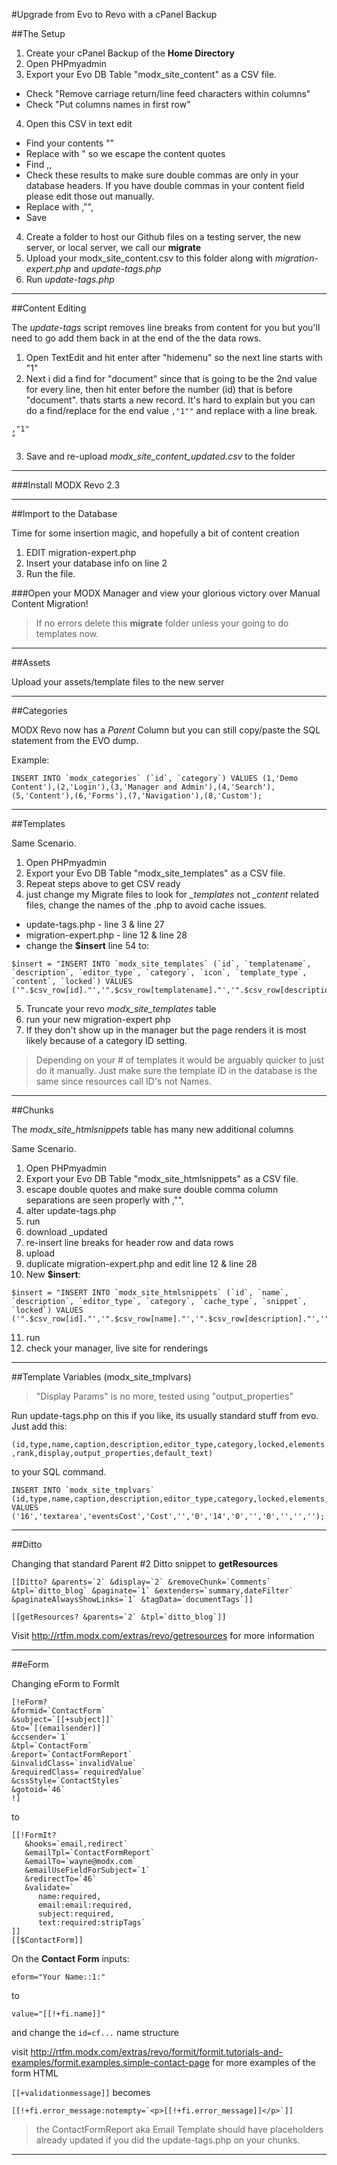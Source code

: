 #Upgrade from Evo to Revo with a cPanel Backup

##The Setup

1. Create your cPanel Backup of the **Home Directory**
2. Open PHPmyadmin
3. Export your Evo DB Table "modx_site_content" as a CSV file. 
  - Check "Remove carriage return/line feed characters within columns"
  - Check "Put columns names in first row"
4. Open this CSV in text edit
  - Find your contents ""
  - Replace with \" so we escape the content quotes
  - Find ,,
  - Check these results to make sure double commas are only in your database headers. If you have double commas in your content field please edit those out manually.
  - Replace with ,"",
  - Save

4. Create a folder to host our Github files on a testing server, the new server, or local server, we call our **migrate**
5. Upload your modx_site_content.csv to this folder along with *migration-expert.php* and *update-tags.php*
6. Run *update-tags.php*

---

##Content Editing

The *update-tags* script removes line breaks from content for you but you'll need to go add them back in at the end of the the data rows.

1. Open TextEdit and hit enter after "hidemenu" so the next line starts with "1"
2. Next i did a find for "document" since that is going to be the 2nd value for every line, then hit enter
before the number (id) that is before "document". thats starts a new record. It's hard to explain but you can do a find/replace for the end value `,"1""` and replace with a line break.
```
,"1"
"
```
3. Save and re-upload *modx_site_content_updated.csv* to the folder

---

###Install MODX Revo 2.3

---

##Import to the Database

Time for some insertion magic, and hopefully a bit of content creation

1. EDIT migration-expert.php
2. Insert your database info on line 2 
3. Run the file.

###Open your MODX Manager and view your glorious victory over Manual Content Migration!

> If no errors delete this **migrate** folder unless your going to do templates now.

---

##Assets

Upload your assets/template files to the new server

---

##Categories

MODX Revo now has a *Parent* Column but you can still copy/paste the SQL statement from the EVO dump.

Example:
```
INSERT INTO `modx_categories` (`id`, `category`) VALUES (1,'Demo Content'),(2,'Login'),(3,'Manager and Admin'),(4,'Search'),(5,'Content'),(6,'Forms'),(7,'Navigation'),(8,'Custom');
```

---

##Templates

Same Scenario.

1. Open PHPmyadmin
2. Export your Evo DB Table "modx_site_templates" as a CSV file.
3. Repeat steps above to get CSV ready
4. just change my Migrate files to look for *_templates* not *_content* related files, change the names of the .php to avoid cache issues.
  - update-tags.php - line 3 & line 27
  - migration-expert.php - line 12 & line 28
  - change the **$insert** line 54 to:

```
$insert = "INSERT INTO `modx_site_templates` (`id`, `templatename`, `description`, `editor_type`, `category`, `icon`, `template_type`, `content`, `locked`) VALUES ('".$csv_row[id]."','".$csv_row[templatename]."','".$csv_row[description]."','".$csv_row[editor_type]."','".$csv_row[category]."','".$csv_row[icon]."','".$csv_row[template_type]."','".$csv_row[content]."','".$csv_row[locked]."')";
```

5. Truncate your revo *modx_site_templates* table
6. run your new migration-expert php 
7. If they don't show up in the manager but the page renders it is most likely because of a category ID setting.

> Depending on your # of templates it would be arguably quicker to just do it manually. Just make sure the template ID in the database is the same since resources call ID's not Names.

---

##Chunks

The *modx_site_htmlsnippets* table has many new additional columns

Same Scenario.

1. Open PHPmyadmin
2. Export your Evo DB Table "modx_site_htmlsnippets" as a CSV file.
3. escape double quotes and make sure double comma column separations are seen properly with ,"",
4. alter update-tags.php
5. run
6. download _updated
7. re-insert line breaks for header row and data rows
8. upload 
9. duplicate migration-expert.php and edit line 12 & line 28
10. New **$insert**:
```
$insert = "INSERT INTO `modx_site_htmlsnippets` (`id`, `name`, `description`, `editor_type`, `category`, `cache_type`, `snippet`, `locked`) VALUES ('".$csv_row[id]."','".$csv_row[name]."','".$csv_row[description]."','".$csv_row[editor_type]."','".$csv_row[category]."','".$csv_row[cache_type]."','".$csv_row[snippet]."','".$csv_row[locked]."')";
```
11. run 
12. check your manager, live site for renderings

---

##Template Variables (modx_site_tmplvars)

> "Display Params" is no more, tested using "output_properties"

Run update-tags.php on this if you like, its usually standard stuff from evo. Just add this:

`(id,type,name,caption,description,editor_type,category,locked,elements,rank,display,output_properties,default_text)`

to your SQL command.

```
INSERT INTO `modx_site_tmplvars` (id,type,name,caption,description,editor_type,category,locked,elements,rank,display,output_properties,default_text) VALUES ('16','textarea','eventsCost','Cost','','0','14','0','','0','','','');
```

---

##Ditto

Changing that standard Parent #2 Ditto snippet to **getResources**

```
[[Ditto? &parents=`2` &display=`2` &removeChunk=`Comments` &tpl=`ditto_blog` &paginate=`1` &extenders=`summary,dateFilter` &paginateAlwaysShowLinks=`1` &tagData=`documentTags`]]
```

```
[[getResources? &parents=`2` &tpl=`ditto_blog`]]
```

Visit http://rtfm.modx.com/extras/revo/getresources for more information

---

##eForm

Changing eForm to FormIt

```
[!eForm? 
&formid=`ContactForm` 
&subject=`[[+subject]]` 
&to=`[(emailsender)]` 
&ccsender=`1` 
&tpl=`ContactForm` 
&report=`ContactFormReport` 
&invalidClass=`invalidValue` 
&requiredClass=`requiredValue` 
&cssStyle=`ContactStyles` 
&gotoid=`46`  
!]
```

to

```
[[!FormIt?
   &hooks=`email,redirect`
   &emailTpl=`ContactFormReport`
   &emailTo=`wayne@modx.com`
   &emailUseFieldForSubject=`1`
   &redirectTo=`46`
   &validate=`
      name:required,
      email:email:required,
      subject:required,
      text:required:stripTags`
]]
[[$ContactForm]]
```

On the **Contact Form** inputs:

```
eform="Your Name::1:"
```

to

```
value="[[!+fi.name]]"
```

and change the `id=cf...` name structure

visit http://rtfm.modx.com/extras/revo/formit/formit.tutorials-and-examples/formit.examples.simple-contact-page for more examples of the form HTML

`[[+validationmessage]]` becomes 

```
[[!+fi.error_message:notempty=`<p>[[!+fi.error_message]]</p>`]]
```

> the ContactFormReport aka Email Template should have placeholders already updated if you did the update-tags.php on your chunks.

---



